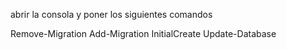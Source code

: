 abrir la consola y poner los siguientes comandos

Remove-Migration
Add-Migration InitialCreate
Update-Database
